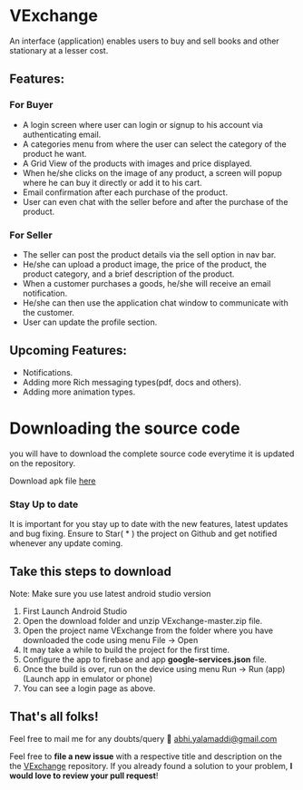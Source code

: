 # VExchange

An interface (application) enables users to buy and sell books and other stationary at a lesser cost.

## Features:
### For Buyer
- A login screen where user can login or signup to his account via authenticating email.
- A categories menu from where the user can select the category of the product he want.
- A Grid View of the products with images and price displayed.
- When he/she clicks on the image of any product, a screen will popup where he can buy it directly or add it to his cart.
- Email confirmation after each purchase of the product.
- User can even chat with the seller before and after the purchase of the product.

### For Seller
- The seller can post the product details via the sell option in nav bar.
- He/she can upload a product image, the price of the product, the product category, and a brief description of the product.
- When a customer purchases a goods, he/she will receive an email notification.
- He/she can then use the application chat window to communicate with the customer.
- User can update the profile section.

## Upcoming Features:
- Notifications.
- Adding more Rich messaging types(pdf, docs and others).
- Adding more animation types.

# Downloading the source code

you will have to download the complete source code everytime it is updated on the repository.

Download apk file <a href="https://github.com/hipstermartin/VExchange/blob/main/app-debug.apk">here</a>

### Stay Up to date
It is important for you stay up to date with the new features, latest updates and bug fixing. Ensure to Star( * ) the project on Github and get notified whenever any update coming.

## Take this steps to download
Note: Make sure you use latest android studio version

1) First Launch Android Studio
2) Open the download folder and unzip VExchange-master.zip file.
3) Open the project name VExchange from the folder where you have downloaded the code using menu File -> Open 
4) It may take a while to build the project for the first time.
5) Configure the app to firebase and app <b>google-services.json</b> file.
6) Once the build is over, run on the device using menu Run -> Run (app) (Launch app in emulator or phone)
7) You can see a login page as above.

## That's all folks!
Feel free to mail me for any doubts/query 
:email: abhi.yalamaddi@gmail.com


Feel free to **file a new issue** with a respective title and description on the the [VExchange](https://github.com/hipstermartin/VExchange/issues) repository. If you already found a solution to your problem, **I would love to review your pull request**! 

